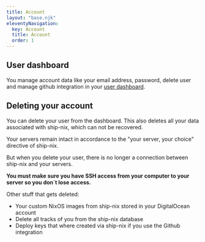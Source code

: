 ```yaml
---
title: Account
layout: "base.njk"
eleventyNavigation:
  key: Account
  title: Account
  order: 1
---
```


## User dashboard

You manage account data like your email address, password, delete user and manage github integration in your <a target="_blank" href="https://ship-nix.com/ShowUser">user dashboard</a>.

## Deleting your account

You can delete your user from the dashboard. This also deletes all your data associated with ship-nix, which can not be recovered.

Your servers remain intact in accordance to the "your server, your choice" directive of ship-nix.

But when you delete your user, there is no longer a connection between ship-nix and your servers.

**You must make sure you have SSH access from your computer to your server so you don`t lose access.**

Other stuff that gets deleted:

- Your custom NixOS images from ship-nix stored in your DigitalOcean account
- Delete all tracks of you from the ship-nix database
- Deploy keys that where created via ship-nix if you use the Github integration
